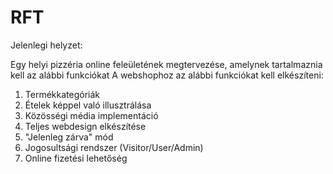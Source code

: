 # RFT
Jelenlegi helyzet:

Egy helyi pizzéria online feleületének megtervezése, amelynek tartalmaznia kell az alábbi funkciókat
A webshophoz az alábbi funkciókat kell elkészíteni:
1. Termékkategóriák
2. Ételek képpel való illusztrálása
3. Közösségi média implementáció
4. Teljes webdesign elkészítése
5. "Jelenleg zárva" mód
6. Jogosultsági rendszer (Visitor/User/Admin)
7. Online fizetési lehetőség
